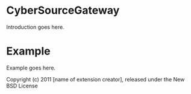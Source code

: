 CyberSourceGateway
==================

Introduction goes here.


Example
=======

Example goes here.


Copyright (c) 2011 [name of extension creator], released under the New BSD License
